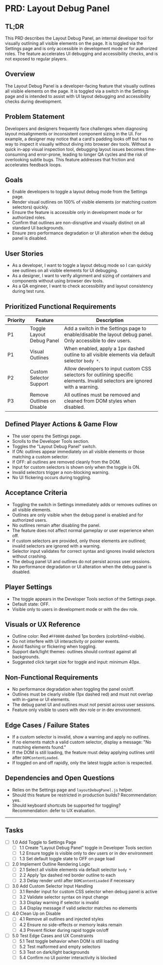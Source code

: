 # PRD: Layout Debug Panel

## TL;DR

This PRD describes the Layout Debug Panel, an internal developer tool for visually outlining all visible elements on the page. It is toggled via the Settings page and is only accessible in development mode or for authorized roles. The feature accelerates UI debugging and accessibility checks, and is not exposed to regular players.

## Overview

The Layout Debug Panel is a developer-facing feature that visually outlines all visible elements on the page. It is toggled via a switch in the Settings page and is intended to assist with UI layout debugging and accessibility checks during development.

## Problem Statement

Developers and designers frequently face challenges when diagnosing layout misalignments or inconsistent component sizing in the UI. For example, a designer may notice that a card's padding looks off but has no way to inspect it visually without diving into browser dev tools. Without a quick in-app visual inspection tool, debugging layout issues becomes time-consuming and error-prone, leading to longer QA cycles and the risk of overlooking subtle bugs. This feature addresses that friction and accelerates feedback loops.

## Goals

- Enable developers to toggle a layout debug mode from the Settings page.
- Render visual outlines on 100% of visible elements (or matching custom selectors) quickly.
- Ensure the feature is accessible only in development mode or for authorized roles.
- Confirm that outlines are non-disruptive and visually distinct on all standard UI backgrounds.
- Ensure zero performance degradation or UI alteration when the debug panel is disabled.

## User Stories

- As a developer, I want to toggle a layout debug mode so I can quickly see outlines on all visible elements for UI debugging.
- As a designer, I want to verify alignment and sizing of containers and components without using browser dev tools.
- As a QA engineer, I want to check accessibility and layout consistency during test runs.

## Prioritized Functional Requirements

| Priority | Feature                    | Description                                                                                                                   |
| -------- | -------------------------- | ----------------------------------------------------------------------------------------------------------------------------- |
| P1       | Toggle Layout Debug Panel  | Add a switch in the Settings page to enable/disable the layout debug panel. Only accessible to dev users.                     |
| P1       | Visual Outlines            | When enabled, apply a 1px dashed outline to all visible elements via default selector `body *`.                               |
| P2       | Custom Selector Support    | Allow developers to input custom CSS selectors for outlining specific elements. Invalid selectors are ignored with a warning. |
| P3       | Remove Outlines on Disable | All outlines must be removed and cleaned from DOM styles when disabled.                                                       |

## Defined Player Actions & Game Flow

- The user opens the Settings page.
- Scrolls to the Developer Tools section.
- Toggles the "Layout Debug Panel" switch.
- If ON: outlines appear immediately on all visible elements or those matching a custom selector.
- If OFF: all outlines are removed cleanly from the DOM.
- Input for custom selectors is shown only when the toggle is ON.
- Invalid selectors trigger a non-blocking warning.
- No UI flickering occurs during toggling.

## Acceptance Criteria

- Toggling the switch in Settings immediately adds or removes outlines on all visible elements.
- Outlines are only visible when the debug panel is enabled and for authorized users.
- No outlines remain after disabling the panel.
- The feature does not affect normal gameplay or user experience when off.
- If custom selectors are provided, only those elements are outlined; invalid selectors are ignored with a warning.
- Selector input validates for correct syntax and ignores invalid selectors without crashing.
- The debug panel UI and outlines do not persist across user sessions.
- No performance degradation or UI alteration when the debug panel is disabled.

## Player Settings

- The toggle appears in the Developer Tools section of the Settings page.
- Default state: OFF.
- Visible only to users in development mode or with the dev role.

## Visuals or UX Reference

- Outline color: Red `#FF0000` dashed 1px borders (colorblind-visible).
- Do not interfere with UI interactivity or pointer events.
- Avoid flashing or flickering when toggling.
- Support dark/light themes: outlines should contrast against all backgrounds.
- Suggested click target size for toggle and input: minimum 40px.

## Non-Functional Requirements

- No performance degradation when toggling the panel on/off.
- Outlines must be clearly visible (1px dashed red) and must not overlap with in-game or UI elements.
- The debug panel UI and outlines must not persist across user sessions.
- Feature only visible to users with dev role or in dev environment.

## Edge Cases / Failure States

- If a custom selector is invalid, show a warning and apply no outlines.
- If no elements match a valid custom selector, display a message: "No matching elements found."
- If the DOM is still loading, the feature must delay applying outlines until after `DOMContentLoaded`.
- If toggled on and off rapidly, only the latest toggle action is respected.

## Dependencies and Open Questions

- Relies on the Settings page and `layoutDebugPanel.js` helper.
- Should this feature be restricted in production builds? Recommendation: yes.
- Should keyboard shortcuts be supported for toggling? Recommendation: defer to UX evaluation.

---

## Tasks

- [ ] 1.0 Add Toggle to Settings Page
  - [ ] 1.1 Create "Layout Debug Panel" toggle in Developer Tools section
  - [ ] 1.2 Ensure toggle is visible only to dev users or in dev environment
  - [ ] 1.3 Set default toggle state to OFF on page load

- [ ] 2.0 Implement Outline Rendering Logic
  - [ ] 2.1 Select all visible elements via default selector `body *`
  - [ ] 2.2 Apply 1px dashed red border outline to each
  - [ ] 2.3 Delay render until after `DOMContentLoaded` if necessary

- [ ] 3.0 Add Custom Selector Input Handling
  - [ ] 3.1 Render input for custom CSS selector when debug panel is active
  - [ ] 3.2 Validate selector syntax on input change
  - [ ] 3.3 Display warning if selector is invalid
  - [ ] 3.4 Display message if valid selector matches no elements

- [ ] 4.0 Clean Up on Disable
  - [ ] 4.1 Remove all outlines and injected styles
  - [ ] 4.2 Ensure no side-effects or memory leaks remain
  - [ ] 4.3 Prevent flicker during rapid toggle on/off

- [ ] 5.0 Test Edge Cases and UX Constraints
  - [ ] 5.1 Test toggle behavior when DOM is still loading
  - [ ] 5.2 Test malformed and empty selectors
  - [ ] 5.3 Test on dark/light backgrounds
  - [ ] 5.4 Confirm no UI pointer interactivity is blocked

